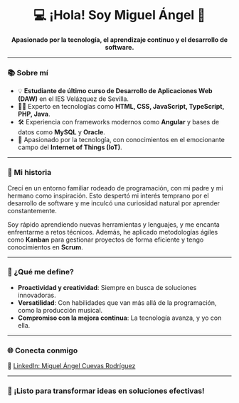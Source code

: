 <div align="center">
  <h1>💻 ¡Hola! Soy Miguel Ángel 👋</h1>
  <p><strong>Apasionado por la tecnología, el aprendizaje continuo y el desarrollo de software.</strong></p>
</div>

---

### 📚 Sobre mí

- 💡 **Estudiante de último curso de Desarrollo de Aplicaciones Web (DAW)** en el IES Velázquez de Sevilla.  
- 👨‍💻 Experto en tecnologías como **HTML, CSS, JavaScript, TypeScript, PHP, Java**.  
- 🛠️ Experiencia con frameworks modernos como **Angular** y bases de datos como **MySQL** y **Oracle**.  
- 🌟 Apasionado por la tecnología, con conocimientos en el emocionante campo del **Internet of Things (IoT)**.  

---

### 🌟 Mi historia  
Crecí en un entorno familiar rodeado de programación, con mi padre y mi hermano como inspiración. Esto despertó mi interés temprano por el desarrollo de software y me inculcó una curiosidad natural por aprender constantemente.  

Soy rápido aprendiendo nuevas herramientas y lenguajes, y me encanta enfrentarme a retos técnicos. Además, he aplicado metodologías ágiles como **Kanban** para gestionar proyectos de forma eficiente y tengo conocimientos en **Scrum**.  

---

### 🚀 ¿Qué me define?  

- **Proactividad y creatividad**: Siempre en busca de soluciones innovadoras.  
- **Versatilidad**: Con habilidades que van más allá de la programación, como la producción musical.  
- **Compromiso con la mejora continua**: La tecnología avanza, y yo con ella.  

---

### 🌐 Conecta conmigo  

📍 [LinkedIn: Miguel Ángel Cuevas Rodríguez](https://www.linkedin.com/in/miguel-ángel-cuevas-rodríguez)  

---

### 💪 ¡Listo para transformar ideas en soluciones efectivas!



<!--
**mcuerod/mcuerod** is a ✨ _special_ ✨ repository because its `README.md` (this file) appears on your GitHub profile.

Here are some ideas to get you started:

- 🔭 I’m currently working on ...
- 🌱 I’m currently learning ...
- 👯 I’m looking to collaborate on ...
- 🤔 I’m looking for help with ...
- 💬 Ask me about ...
- 📫 How to reach me: ...
- 😄 Pronouns: ...
- ⚡ Fun fact: ...
-->
